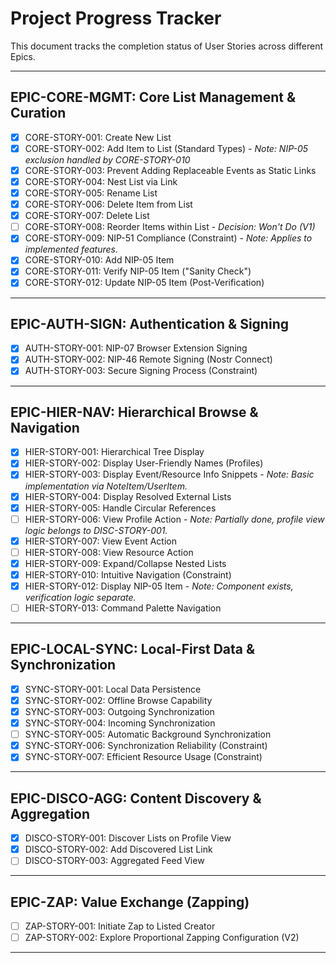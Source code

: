 # Project Progress Tracker

This document tracks the completion status of User Stories across different Epics.

---

## EPIC-CORE-MGMT: Core List Management & Curation

- [x] CORE-STORY-001: Create New List
- [x] CORE-STORY-002: Add Item to List (Standard Types) - *Note: NIP-05 exclusion handled by CORE-STORY-010*
- [x] CORE-STORY-003: Prevent Adding Replaceable Events as Static Links
- [x] CORE-STORY-004: Nest List via Link
- [x] CORE-STORY-005: Rename List
- [x] CORE-STORY-006: Delete Item from List
- [x] CORE-STORY-007: Delete List
- [ ] CORE-STORY-008: Reorder Items within List - *Decision: Won't Do (V1)*
- [x] CORE-STORY-009: NIP-51 Compliance (Constraint) - *Note: Applies to implemented features.*
- [x] CORE-STORY-010: Add NIP-05 Item
- [x] CORE-STORY-011: Verify NIP-05 Item ("Sanity Check")
- [x] CORE-STORY-012: Update NIP-05 Item (Post-Verification)

---

## EPIC-AUTH-SIGN: Authentication & Signing

- [x] AUTH-STORY-001: NIP-07 Browser Extension Signing
- [x] AUTH-STORY-002: NIP-46 Remote Signing (Nostr Connect)
- [x] AUTH-STORY-003: Secure Signing Process (Constraint)

---

## EPIC-HIER-NAV: Hierarchical Browse & Navigation

- [x] HIER-STORY-001: Hierarchical Tree Display
- [x] HIER-STORY-002: Display User-Friendly Names (Profiles)
- [x] HIER-STORY-003: Display Event/Resource Info Snippets - *Note: Basic implementation via NoteItem/UserItem.*
- [x] HIER-STORY-004: Display Resolved External Lists
- [x] HIER-STORY-005: Handle Circular References
- [ ] HIER-STORY-006: View Profile Action - *Note: Partially done, profile view logic belongs to DISC-STORY-001.*
- [x] HIER-STORY-007: View Event Action
- [ ] HIER-STORY-008: View Resource Action
- [x] HIER-STORY-009: Expand/Collapse Nested Lists
- [x] HIER-STORY-010: Intuitive Navigation (Constraint)
- [x] HIER-STORY-012: Display NIP-05 Item - *Note: Component exists, verification logic separate.*
- [ ] HIER-STORY-013: Command Palette Navigation

---

## EPIC-LOCAL-SYNC: Local-First Data & Synchronization

- [x] SYNC-STORY-001: Local Data Persistence
- [x] SYNC-STORY-002: Offline Browse Capability
- [x] SYNC-STORY-003: Outgoing Synchronization
- [x] SYNC-STORY-004: Incoming Synchronization
- [ ] SYNC-STORY-005: Automatic Background Synchronization
- [x] SYNC-STORY-006: Synchronization Reliability (Constraint)
- [x] SYNC-STORY-007: Efficient Resource Usage (Constraint)

---

## EPIC-DISCO-AGG: Content Discovery & Aggregation

- [x] DISCO-STORY-001: Discover Lists on Profile View
- [x] DISCO-STORY-002: Add Discovered List Link
- [ ] DISCO-STORY-003: Aggregated Feed View

---

## EPIC-ZAP: Value Exchange (Zapping)

- [ ] ZAP-STORY-001: Initiate Zap to Listed Creator
- [ ] ZAP-STORY-002: Explore Proportional Zapping Configuration (V2)

---
